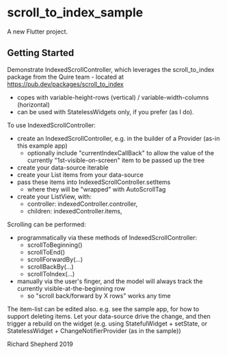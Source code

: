 # scroll_to_index_sample

A new Flutter project.

## Getting Started

Demonstrate IndexedScrollController, which leverages the scroll_to_index package from the Quire team - located at https://pub.dev/packages/scroll_to_index
- copes with variable-height-rows (vertical) / variable-width-columns (horizontal)
- can be used with StatelessWidgets only, if you prefer (as I do).

To use IndexedScrollController:

- create an IndexedScrollController, e.g. in the builder of a Provider (as-in this example app)
  - optionally include "currentIndexCallBack" to allow the value of the currently "1st-visible-on-screen" item to be passed up the tree
- create your data-source iterable
- create your List<Widget> items from your data-source
- pass these items into IndexedScrollController.setItems
  - where they will be "wrapped" with AutoScrollTag
- create your ListView, with:
  - controller: indexedController.controller,
  - children: indexedController.items,

Scrolling can be performed:
- programmatically via these methods of IndexedScrollController:
  - scrollToBeginning()
  - scrollToEnd()
  - scrollForwardBy(...)
  - scrollBackBy(...)
  - scrollToIndex(...)
- manually via the user's finger, and the model will always track the currently visible-at-the-beginning row
  - so "scroll back/forward by X rows" works any time

The item-list can be edited also. e.g. see the sample app, for how to support deleting items. Let your data-source drive the change, and then trigger a rebuild on the widget (e.g. using StatefulWidget + setState, or StatelessWidget + ChangeNotifierProvider (as in the sample))


Richard Shepherd
2019
